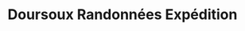 ---
title: "Doursoux Randonnées Expédition"
url: /paris/doursoux-randonnees-expedition/
shop: Militär
---